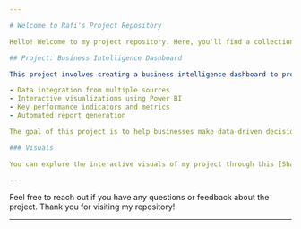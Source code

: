 ```yaml
---

# Welcome to Rafi's Project Repository

Hello! Welcome to my project repository. Here, you'll find a collection of various projects that I've worked on. Below, I've outlined the contents of my current project to help you navigate and understand its purpose.

## Project: Business Intelligence Dashboard

This project involves creating a business intelligence dashboard to provide insights into business performance. It features:

- Data integration from multiple sources
- Interactive visualizations using Power BI
- Key performance indicators and metrics
- Automated report generation

The goal of this project is to help businesses make data-driven decisions by providing them with a comprehensive view of their operations. 

### Visuals

You can explore the interactive visuals of my project through this [Sharable Link to RafiChowdhury.com Website Traffic Data Visuals](https://app.powerbi.com/view?r=eyJrIjoiZjRmNWFmYjAtNmRkYi00YjMwLTljMTQtY2NlMmViZDI4NTU2IiwidCI6ImQwNjlkMjgzLWJmMzQtNDc3My04N2Y2LWFkZWI4ZTE3ZGJmNSIsImMiOjN9).

---
```


Feel free to reach out if you have any questions or feedback about the project. Thank you for visiting my repository!

---
